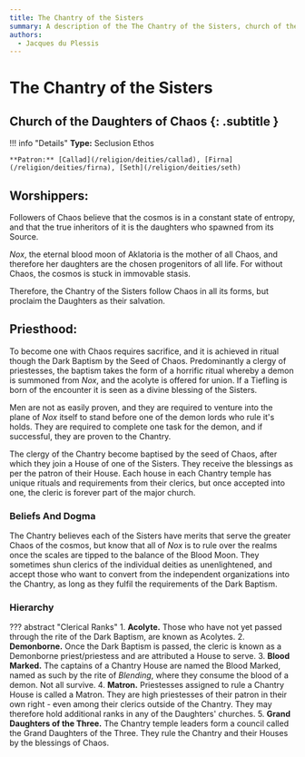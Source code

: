 ```yaml
---
title: The Chantry of the Sisters
summary: A description of the The Chantry of the Sisters, church of the Daughters of Chaos.
authors:
  - Jacques du Plessis
---
```


# The Chantry of the Sisters
## Church of the Daughters of Chaos {: .subtitle }

!!! info "Details"
    **Type:** Seclusion Ethos

    **Patron:** [Callad](/religion/deities/callad), [Firna](/religion/deities/firna), [Seth](/religion/deities/seth)

## Worshippers:
Followers of Chaos believe that the cosmos is in a constant state of entropy, and that the true inheritors of it is the daughters who spawned from its Source.

_Nox_, the eternal blood moon of Aklatoria is the mother of all Chaos, and therefore her daughters are the chosen progenitors of all life. For without Chaos, the cosmos is stuck in immovable stasis.

Therefore, the Chantry of the Sisters follow Chaos in all its forms, but proclaim the Daughters as their salvation.

## Priesthood:
To become one with Chaos requires sacrifice, and it is achieved in ritual though the Dark Baptism by the Seed of Chaos. Predominantly a clergy of priestesses, the baptism takes the form of a horrific ritual whereby a demon is summoned from _Nox_, and the acolyte is offered for union. If a Tiefling is born of the encounter it is seen as a divine blessing of the Sisters.

Men are not as easily proven, and they are required to venture into the plane of _Nox_ itself to stand before one of the demon lords who rule it's holds. They are required to complete one task for the demon, and if successful, they are proven to the Chantry.

The clergy of the Chantry become baptised by the seed of Chaos, after which they join a House of one of the Sisters. They receive the blessings as per the patron of their House. Each house in each Chantry temple has unique rituals and requirements from their clerics, but once accepted into one, the cleric is forever part of the major church.

### Beliefs And Dogma
The Chantry believes each of the Sisters have merits that serve the greater Chaos of the cosmos, but know that all of _Nox_ is to rule over the realms once the scales are tipped to the balance of the Blood Moon. They sometimes shun clerics of the individual deities as unenlightened, and accept those who want to convert from the independent organizations into the Chantry, as long as they fulfil the requirements of the Dark Baptism.

### Hierarchy

??? abstract "Clerical Ranks"
    1. **Acolyte.** Those who have not yet passed through the rite of the Dark Baptism, are known as Acolytes.
    2. **Demonborne.** Once the Dark Baptism is passed, the cleric is known as a Demonborne priest/priestess and are attributed a House to serve.
    3. **Blood Marked.** The captains of a Chantry House are named the Blood Marked, named as such by the rite of _Blending_, where they consume the blood of a demon. Not all survive.
    4. **Matron.** Priestesses assigned to rule a Chantry House is called a Matron. They are high priestesses of their patron in their own right - even among their clerics outside of the Chantry. They may therefore hold additional ranks in any of the Daughters' churches.
    5. **Grand Daughters of the Three.** The Chantry temple leaders form a council called the Grand Daughters of the Three. They rule the Chantry and their Houses by the blessings of Chaos.